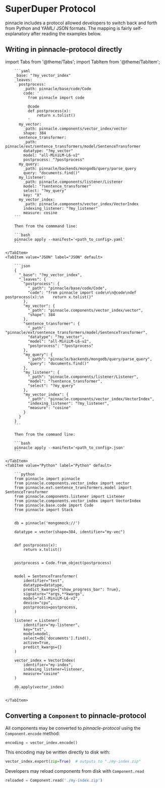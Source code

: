 # SuperDuper Protocol

pinnacle includes a protocol allowed developers to switch back and forth from Python and YAML/ JSON formats.
The mapping is fairly self-explanatory after reading the examples below.

## Writing in pinnacle-protocol directly

import Tabs from '@theme/Tabs';
import TabItem from '@theme/TabItem';

<Tabs>
    <TabItem value="YAML" label="YAML" default>

        ```yaml
        _base: "?my_vector_index"
        _leaves:
          postprocess:
            _path: pinnacle/base/code/Code
            code: '
              from pinnacle import code

              @code
              def postprocess(x):
                  return x.tolist()
              '
          my_vector:
            _path: pinnacle.components/vector_index/vector
            shape: 384
          sentence_transformer:
            _path: pinnacle/ext/sentence_transformers/model/SentenceTransformer
            datatype: "?my_vector"
            model: "all-MiniLM-L6-v2"
            postprocess: "?postprocess"
          my_query:
            _path: pinnacle/backends/mongodb/query/parse_query
            query: "documents.find()"
          my_listener:
            _path: pinnacle.components/listener/Listener
            model: "?sentence_transformer"
            select: "?my_query"
            key: "X"
          my_vector_index:
            _path: pinnacle.components/vector_index/VectorIndex
            indexing_listener: "?my_listener"
            measure: cosine
        ```

        Then from the commmand line:

        ```bash
        pinnacle apply --manifest='<path_to_config>.yaml'
        ```

    </TabItem>
    <TabItem value="JSON" label="JSON" default>

        ```json
        {
          "_base": "?my_vector_index",
          "_leaves": {
            "postprocess": {
              "_path": "pinnacle/base/code/Code",
              "code": "from pinnacle import code\n\n@code\ndef postprocess(x):\n    return x.tolist()"
            },
            "my_vector": {
              "_path": "pinnacle.components/vector_index/vector",
              "shape": 384
            },
            "sentence_transformer": {
              "_path": "pinnacle/ext/sentence_transformers/model/SentenceTransformer",
              "datatype": "?my_vector",
              "model": "all-MiniLM-L6-v2",
              "postprocess": "?postprocess"
            },
            "my_query": {
              "_path": "pinnacle/backends/mongodb/query/parse_query",
              "query": "documents.find()"
            },
            "my_listener": {
              "_path": "pinnacle.components/listener/Listener",
              "model": "?sentence_transformer",
              "select": "?my_query"
            },
            "my_vector_index": {
              "_path": "pinnacle.components/vector_index/VectorIndex",
              "indexing_listener": "?my_listener",
              "measure": "cosine"
            }
          }
        }
        ```

        Then from the command line:

        ```bash
        pinnacle apply --manifest='<path_to_config>.json'
        ```

    </TabItem>
    <TabItem value="Python" label="Python" default>

        ```python
        from pinnacle import pinnacle
        from pinnacle.components.vector_index import vector
        from pinnacle.ext.sentence_transformers.model import SentenceTransformer
        from pinnacle.components.listener import Listener
        from pinnacle.components.vector_index import VectorIndex
        from pinnacle.base.code import Code
        from pinnacle import Stack


        db = pinnacle('mongomock://')

        datatype = vector(shape=384, identifier="my-vec")


        def postprocess(x):
            return x.tolist()


        postprocess = Code.from_object(postprocess)


        model = SentenceTransformer(
            identifier="test",
            datatype=datatype,
            predict_kwargs={"show_progress_bar": True},
            signature="*args,**kwargs",
            model="all-MiniLM-L6-v2",
            device="cpu",
            postprocess=postprocess,
        )

        listener = Listener(
            identifier="my-listener",
            key="txt",
            model=model,
            select=db['documents'].find(),
            active=True,
            predict_kwargs={}
        )

        vector_index = VectorIndex(
            identifier="my-index",
            indexing_listener=listener,
            measure="cosine"
        )

        db.apply(vector_index)
        ```
      
    </TabItem>
</Tabs>

## Converting a `Component` to pinnacle-protocol

All components may be converted to *pinnacle-protocol* using the `Component.encode` method:

```python
encoding = vector_index.encode()
```

This encoding may be written directly to disk with:

```python
vector_index.export(zip=True)  # outputs to "./my-index.zip"
```

Developers may reload components from disk with `Component.read`

```python
reloaded = Component.read('./my-index.zip')
```